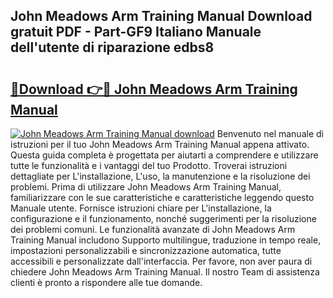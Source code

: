 ## John Meadows Arm Training Manual Download gratuit PDF - Part-GF9 Italiano Manuale dell'utente di riparazione edbs8

# <h2><a href="http://dfb4u7.blite.top/?on=John+Meadows+Arm+Training+Manual">🔗Download 👉🔴 John Meadows Arm Training Manual</a></h2>

[![John Meadows Arm Training Manual download](https://i.imgur.com/lujVjoI.png)](http://dfb4u7.blite.top/?on=John+Meadows+Arm+Training+Manual)
Benvenuto nel manuale di istruzioni per il tuo John Meadows Arm Training Manual appena attivato. Questa guida completa è progettata per aiutarti a comprendere e utilizzare tutte le funzionalità e i vantaggi del tuo Prodotto. Troverai istruzioni dettagliate per L'installazione, L'uso, la manutenzione e la risoluzione dei problemi. Prima di utilizzare John Meadows Arm Training Manual, familiarizzare con le sue caratteristiche e caratteristiche leggendo questo Manuale utente. Fornisce istruzioni chiare per L'installazione, la configurazione e il funzionamento, nonché suggerimenti per la risoluzione dei problemi comuni. Le funzionalità avanzate di John Meadows Arm Training Manual includono Supporto multilingue, traduzione in tempo reale, impostazioni personalizzabili e sincronizzazione automatica, tutte accessibili e personalizzate dall'interfaccia. Per favore, non aver paura di chiedere John Meadows Arm Training Manual. Il nostro Team di assistenza clienti è pronto a rispondere alle tue domande.
